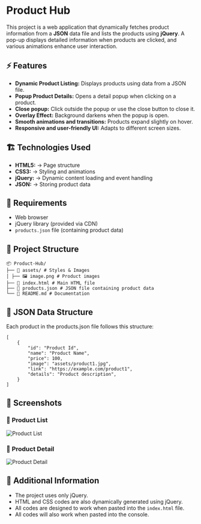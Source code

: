# Product Hub

This project is a web application that dynamically fetches product information from a **JSON** data file and lists the products using **jQuery**. A pop-up displays detailed information when products are clicked, and various animations enhance user interaction.

## ⚡ Features

- **Dynamic Product Listing:** Displays products using data from a JSON file.
- **Popup Product Details:** Opens a detail popup when clicking on a product.
- **Close popup:** Click outside the popup or use the close button to close it.
- **Overlay Effect:** Background darkens when the popup is open.
- **Smooth animations and transitions:** Products expand slightly on hover.
- **Responsive and user-friendly UI:** Adapts to different screen sizes.

## 🏗️ Technologies Used

- **HTML5:** → Page structure
- **CSS3:** → Styling and animations
- **jQuery:** → Dynamic content loading and event handling
- **JSON:** → Storing product data

## 🔎 Requirements

*   Web browser
*   jQuery library (provided via CDN)
*   `products.json` file (containing product data)

## 📂 Project Structure

    📦 Product-Hub/
    ├── 📂 assets/ # Styles & Images
    │ ├── 🖼️ image.png # Product images
    ├── 📄 index.html # Main HTML file
    ├── 📄 products.json # JSON file containing product data
    └── 📄 README.md # Documentation

## 📝 JSON Data Structure

Each product in the products.json file follows this structure:

    [
        {
            "id": "Product Id",
            "name": "Product Name",
            "price": 100,
            "image": "assets/product1.jpg",
            "link": "https://example.com/product1",
            "details": "Product description",
        }
    ]

## 📸 Screenshots

### 🔹 **Product List**
![Product List](images/product-list.png)

### 🔹 **Product Detail**
![Product Detail](images/product-detail.png)
 
## 🎯 Additional Information

* The project uses only jQuery.
* HTML and CSS codes are also dynamically generated using jQuery.
* All codes are designed to work when pasted into the `index.html` file.
* All codes will also work when pasted into the console.




